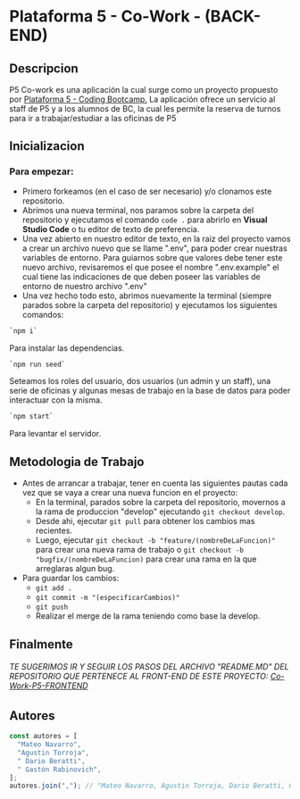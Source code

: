 # Plataforma 5 - Co-Work - (BACK-END)

## Descripcion

<p>
P5 Co-work es una aplicación la cual surge como un proyecto propuesto por <a href="https://www.plataforma5.la/" target="blank">Plataforma 5 - Coding Bootcamp.</a> 
La aplicación ofrece un servicio al staff de P5 y a los alumnos de BC, la cual les permite la reserva de turnos para ir a trabajar/estudiar a las oficinas de P5
</p>

## Inicializacion

### Para empezar:

- Primero forkeamos (en el caso de ser necesario) y/o clonamos este repositorio.
- Abrimos una nueva terminal, nos paramos sobre la carpeta del repositorio y ejecutamos el comando `code .` para abrirlo en **Visual Studio Code** o tu editor de texto de preferencia.
- Una vez abierto en nuestro editor de texto, en la raiz del proyecto vamos a crear un archivo nuevo que se llame ".env", para poder crear nuestras variables de entorno. Para guiarnos sobre que valores debe tener este nuevo archivo, revisaremos el que posee el nombre ".env.example" el cual tiene las indicaciones de que deben poseer las variables de entorno de nuestro archivo ".env"
- Una vez hecho todo esto, abrimos nuevamente la terminal (siempre parados sobre la carpeta del repositorio) y ejecutamos los siguientes comandos:

```bash
`npm i`
```
Para instalar las dependencias.

```bash
`npm run seed`
```
Seteamos los roles del usuario, dos usuarios (un admin y un staff), una serie de oficinas y algunas mesas de trabajo en la base de datos para poder interactuar con la misma.

```bash
`npm start`
```
Para levantar el servidor.

## Metodologia de Trabajo

- Antes de arrancar a trabajar, tener en cuenta las siguientes pautas cada vez que se vaya a crear una nueva funcion en el proyecto:
  - En la terminal, parados sobre la carpeta del repositorio, movernos a la rama de produccion "develop" ejecutando `git checkout develop`.
  - Desde ahi, ejecutar `git pull` para obtener los cambios mas recientes.
  - Luego, ejecutar `git checkout -b "feature/(nombreDeLaFuncion)"` para crear una nueva rama de trabajo o `git checkout -b "bugfix/(nombreDeLaFuncion)` para crear una rama en la que arreglaras algun bug.
- Para guardar los cambios:
  - `git add .`
  - `git commit -m "(especificarCambios)"`
  - `git push`
  - Realizar el merge de la rama teniendo como base la develop.



## Finalmente

###### TE SUGERIMOS IR Y SEGUIR LOS PASOS DEL ARCHIVO "README.MD" DEL REPOSITORIO QUE PERTENECE AL FRONT-END DE ESTE PROYECTO: <a href="https://github.com/agtorroja/Co-Work-P5-FRONTEND">Co-Work-P5-FRONTEND</a>

## Autores

```javascript
const autores = [
  "Mateo Navarro",
  "Agustin Torroja",
  " Dario Beratti",
  " Gastón Rabinovich",
];
autores.join(","); // "Mateo Navarro, Agustin Torroja, Dario Beratti, Gastón Rabinovich"
```

